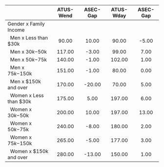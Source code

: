 
|                      |    ATUS-Wend |     ASEC-Gap |    ATUS-Wday |     ASEC-Gap |
| -------------------- | :----------: | :----------: | :----------: | :----------: |
| Gender x Family Income |              |              |              |              |
| &nbsp;&nbsp;Men x Less than $30k |        90.00 |        10.00 |        90.00 |        -5.00 |
| &nbsp;&nbsp;Men x $30k-$50k |       117.00 |        -3.00 |        99.00 |         7.00 |
| &nbsp;&nbsp;Men x $50k-$75k |       140.00 |        -1.00 |       102.00 |         1.00 |
| &nbsp;&nbsp;Men x $75k-$150k |       151.00 |        -1.00 |        80.00 |         0.00 |
| &nbsp;&nbsp;Men x $150k and over |       170.00 |       -20.00 |        70.00 |         5.00 |
| &nbsp;&nbsp;Women x Less than $30k |       175.00 |         5.00 |       197.00 |         6.00 |
| &nbsp;&nbsp;Women x $30k-$50k |       200.00 |        10.00 |       197.00 |        13.00 |
| &nbsp;&nbsp;Women x $50k-$75k |       240.00 |        -8.00 |       180.00 |         2.00 |
| &nbsp;&nbsp;Women x $75k-$150k |       265.00 |        -5.00 |       177.00 |         3.00 |
| &nbsp;&nbsp;Women x $150k and over |       280.00 |       -13.00 |       150.00 |         1.00 |

